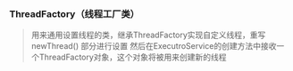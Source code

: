 ### ThreadFactory（线程工厂类）
>用来通用设置线程的类，继承ThreadFactory实现自定义线程，重写newThread() 部分进行设置
>然后在ExecutroService的创建方法中接收一个ThreadFactory对象，这个对象将被用来创建新的线程
